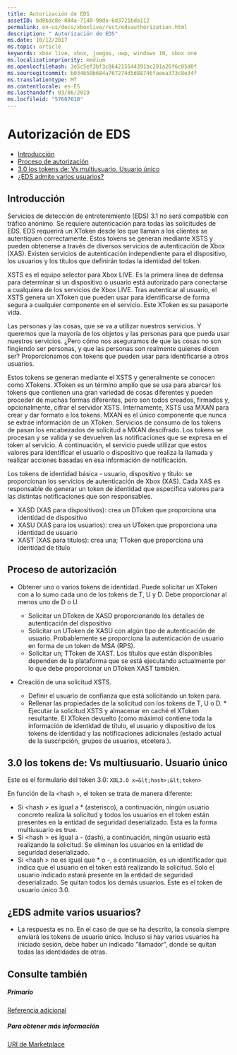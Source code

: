 ```yaml
---
title: Autorización de EDS
assetID: bd0bdc8e-084a-7140-98da-6d3721bda112
permalink: en-us/docs/xboxlive/rest/edsauthorization.html
description: " Autorización de EDS"
ms.date: 10/12/2017
ms.topic: article
keywords: xbox live, xbox, juegos, uwp, windows 10, xbox one
ms.localizationpriority: medium
ms.openlocfilehash: 3e5c5ef3bf3c864215544391bc291a26f6c05d0f
ms.sourcegitcommit: b034650b684a767274d5d88746faeea373c8e34f
ms.translationtype: MT
ms.contentlocale: es-ES
ms.lasthandoff: 03/06/2019
ms.locfileid: "57607610"
---
```

# <a name="eds-authorization"></a>Autorización de EDS
 
  * [Introducción](#ID4EN)
  * [Proceso de autorización](#ID4EFB)
  * [3.0 los tokens de: Vs multiusuario. Usuario único](#ID4EEC)
  * [¿EDS admite varios usuarios?](#ID4EYC)
 
<a id="ID4EN"></a>

 
## <a name="introduction"></a>Introducción
 
Servicios de detección de entretenimiento (EDS) 3.1 no será compatible con tráfico anónimo. Se requiere autenticación para todas las solicitudes de EDS. EDS requerirá un XToken desde los que llaman a los clientes se autentiquen correctamente. Estos tokens se generan mediante XSTS y pueden obtenerse a través de diversos servicios de autenticación de Xbox (XAS). Existen servicios de autenticación independiente para el dispositivo, los usuarios y los títulos que definirán todas la identidad del token.
 
XSTS es el equipo selector para Xbox LIVE. Es la primera línea de defensa para determinar si un dispositivo o usuario está autorizado para conectarse a cualquiera de los servicios de Xbox LIVE. Tras autenticar al usuario, el XSTS genera un XToken que pueden usar para identificarse de forma segura a cualquier componente en el servicio. Este XToken es su pasaporte vida.
 
Las personas y las cosas, que se va a utilizar nuestros servicios. Y queremos que la mayoría de los objetos y las personas para que pueda usar nuestros servicios. ¿Pero cómo nos aseguramos de que las cosas no son fingiendo ser personas, y que las personas son realmente quienes dicen ser? Proporcionamos con tokens que pueden usar para identificarse a otros usuarios.
 
Estos tokens se generan mediante el XSTS y generalmente se conocen como XTokens. XToken es un término amplio que se usa para abarcar los tokens que contienen una gran variedad de cosas diferentes y pueden proceder de muchas formas diferentes, pero son todos creados, firmados y, opcionalmente, cifrar el servidor XSTS. Internamente, XSTS usa MXAN para crear y dar formato a los tokens. MXAN es el único componente que nunca se extrae información de un XToken. Servicios de consumo de los tokens de pasan los encabezados de solicitud a MXAN descifrado. Los tokens se procesan y se valida y se devuelven las notificaciones que se expresa en el token al servicio. A continuación, el servicio puede utilizar que estos valores para identificar el usuario o dispositivo que realiza la llamada y realizar acciones basadas en esa información de notificación.
 
Los tokens de identidad básica - usuario, dispositivo y título: se proporcionan los servicios de autenticación de Xbox (XAS). Cada XAS es responsable de generar un token de identidad que especifica valores para las distintas notificaciones que son responsables.
 
   * XASD (XAS para dispositivos): crea un DToken que proporciona una identidad de dispositivo
   * XASU (XAS para los usuarios): crea un UToken que proporciona una identidad de usuario
   * XAST (XAS para títulos): crea una; TToken que proporciona una identidad de título
   
<a id="ID4EFB"></a>

 
## <a name="authorization-process"></a>Proceso de autorización
 
   * Obtener uno o varios tokens de identidad. Puede solicitar un XToken con a lo sumo cada uno de los tokens de T, U y D. Debe proporcionar al menos uno de D o U. 
     * Solicitar un DToken de XASD proporcionando los detalles de autenticación del dispositivo
     * Solicitar un UToken de XASU con algún tipo de autenticación de usuario. Probablemente se proporciona la autenticación de usuario en forma de un token de MSA (RPS).
     * Solicitar un; TToken de XAST. Los títulos que están disponibles dependen de la plataforma que se está ejecutando actualmente por lo que debe proporcionar un DToken XAST también.
  
   * Creación de una solicitud XSTS.
 
     * Definir el usuario de confianza que está solicitando un token para.
     * Rellenar las propiedades de la solicitud con los tokens de T, U o D.
    * Ejecutar la solicitud XSTS y almacenar en caché el XToken resultante. El XToken devuelto (como máximo) contiene toda la información de identidad de título, el usuario y dispositivo de los tokens de identidad y las notificaciones adicionales (estado actual de la suscripción, grupos de usuarios, etcetera.).
   
<a id="ID4EEC"></a>

 
## <a name="30-tokens-multiuser-vs-single-user"></a>3.0 los tokens de: Vs multiusuario. Usuario único
 
Este es el formulario del token 3.0: `XBL3.0 x=&lt;hash>;&lt;token>`
 
En función de la &lt;hash >, el token se trata de manera diferente:
 
   * Si &lt;hash > es igual a * (asterisco), a continuación, ningún usuario concreto realiza la solicitud y todos los usuarios en el token están presentes en la entidad de seguridad deserializado. Esta es la forma multiusuario es true.
   * Si &lt;hash > es igual a - (dash), a continuación, ningún usuario está realizando la solicitud. Se eliminan los usuarios en la entidad de seguridad deserializado.
   * Si &lt;hash > no es igual que * o -, a continuación, es un identificador que indica que el usuario en el token está realizando la solicitud. Solo el usuario indicado estará presente en la entidad de seguridad deserializado. Se quitan todos los demás usuarios. Este es el token de usuario único 3.0.
   
<a id="ID4EYC"></a>

 
## <a name="does-eds-support-multi-users"></a>¿EDS admite varios usuarios?
 * La respuesta es no. En el caso de que se ha descrito, la consola siempre enviará los tokens de usuario único. Incluso si hay varios usuarios ha iniciado sesión, debe haber un indicado "llamador", donde se quitan todas las identidades de otras.
  
<a id="ID4E6C"></a>

 
## <a name="see-also"></a>Consulte también
 
<a id="ID4EBD"></a>

 
##### <a name="parent"></a>Primario  

[Referencia adicional](atoc-xboxlivews-reference-additional.md)

  
<a id="ID4END"></a>

 
##### <a name="further-information"></a>Para obtener más información 

[URI de Marketplace](../uri/marketplace/atoc-reference-marketplace.md)

   